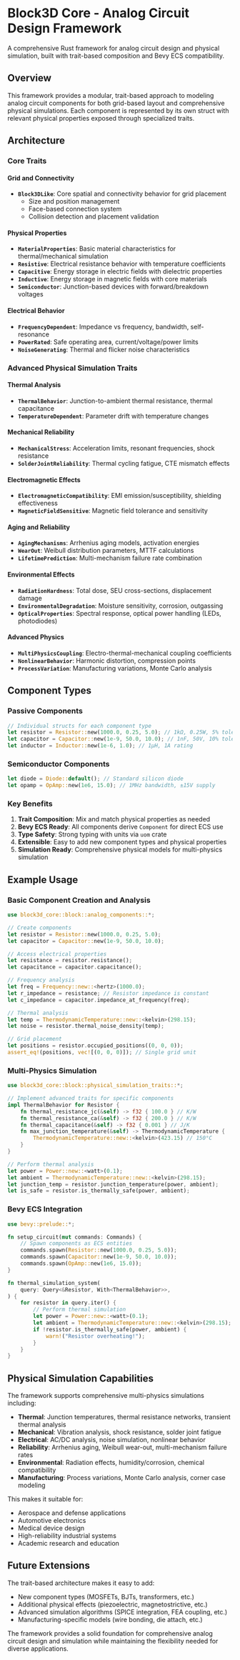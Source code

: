 # Block3D Core - Analog Circuit Design Framework

A comprehensive Rust framework for analog circuit design and physical simulation, built with trait-based composition and Bevy ECS compatibility.

## Overview

This framework provides a modular, trait-based approach to modeling analog circuit components for both grid-based layout and comprehensive physical simulations. Each component is represented by its own struct with relevant physical properties exposed through specialized traits.

## Architecture

### Core Traits

#### Grid and Connectivity
- **`Block3DLike`**: Core spatial and connectivity behavior for grid placement
  - Size and position management
  - Face-based connection system
  - Collision detection and placement validation

#### Physical Properties
- **`MaterialProperties`**: Basic material characteristics for thermal/mechanical simulation
- **`Resistive`**: Electrical resistance behavior with temperature coefficients
- **`Capacitive`**: Energy storage in electric fields with dielectric properties
- **`Inductive`**: Energy storage in magnetic fields with core materials
- **`Semiconductor`**: Junction-based devices with forward/breakdown voltages

#### Electrical Behavior
- **`FrequencyDependent`**: Impedance vs frequency, bandwidth, self-resonance
- **`PowerRated`**: Safe operating area, current/voltage/power limits
- **`NoiseGenerating`**: Thermal and flicker noise characteristics

### Advanced Physical Simulation Traits

#### Thermal Analysis
- **`ThermalBehavior`**: Junction-to-ambient thermal resistance, thermal capacitance
- **`TemperatureDependent`**: Parameter drift with temperature changes

#### Mechanical Reliability  
- **`MechanicalStress`**: Acceleration limits, resonant frequencies, shock resistance
- **`SolderJointReliability`**: Thermal cycling fatigue, CTE mismatch effects

#### Electromagnetic Effects
- **`ElectromagneticCompatibility`**: EMI emission/susceptibility, shielding effectiveness
- **`MagneticFieldSensitive`**: Magnetic field tolerance and sensitivity

#### Aging and Reliability
- **`AgingMechanisms`**: Arrhenius aging models, activation energies
- **`WearOut`**: Weibull distribution parameters, MTTF calculations
- **`LifetimePrediction`**: Multi-mechanism failure rate combination

#### Environmental Effects
- **`RadiationHardness`**: Total dose, SEU cross-sections, displacement damage
- **`EnvironmentalDegradation`**: Moisture sensitivity, corrosion, outgassing
- **`OpticalProperties`**: Spectral response, optical power handling (LEDs, photodiodes)

#### Advanced Physics
- **`MultiPhysicsCoupling`**: Electro-thermal-mechanical coupling coefficients
- **`NonlinearBehavior`**: Harmonic distortion, compression points
- **`ProcessVariation`**: Manufacturing variations, Monte Carlo analysis

## Component Types

### Passive Components
```rust
// Individual structs for each component type
let resistor = Resistor::new(1000.0, 0.25, 5.0); // 1kΩ, 0.25W, 5% tolerance
let capacitor = Capacitor::new(1e-9, 50.0, 10.0); // 1nF, 50V, 10% tolerance  
let inductor = Inductor::new(1e-6, 1.0); // 1µH, 1A rating
```

### Semiconductor Components
```rust
let diode = Diode::default(); // Standard silicon diode
let opamp = OpAmp::new(1e6, 15.0); // 1MHz bandwidth, ±15V supply
```

### Key Benefits

1. **Trait Composition**: Mix and match physical properties as needed
2. **Bevy ECS Ready**: All components derive `Component` for direct ECS use
3. **Type Safety**: Strong typing with units via `uom` crate
4. **Extensible**: Easy to add new component types and physical properties
5. **Simulation Ready**: Comprehensive physical models for multi-physics simulation

## Example Usage

### Basic Component Creation and Analysis
```rust
use block3d_core::block::analog_components::*;

// Create components
let resistor = Resistor::new(1000.0, 0.25, 5.0);
let capacitor = Capacitor::new(1e-9, 50.0, 10.0);

// Access electrical properties
let resistance = resistor.resistance();
let capacitance = capacitor.capacitance();

// Frequency analysis
let freq = Frequency::new::<hertz>(1000.0);
let r_impedance = resistance; // Resistor impedance is constant
let c_impedance = capacitor.impedance_at_frequency(freq);

// Thermal analysis  
let temp = ThermodynamicTemperature::new::<kelvin>(298.15);
let noise = resistor.thermal_noise_density(temp);

// Grid placement
let positions = resistor.occupied_positions((0, 0, 0));
assert_eq!(positions, vec![(0, 0, 0)]); // Single grid unit
```

### Multi-Physics Simulation
```rust
use block3d_core::block::physical_simulation_traits::*;

// Implement advanced traits for specific components
impl ThermalBehavior for Resistor {
    fn thermal_resistance_jc(&self) -> f32 { 100.0 } // K/W
    fn thermal_resistance_ca(&self) -> f32 { 200.0 } // K/W  
    fn thermal_capacitance(&self) -> f32 { 0.001 } // J/K
    fn max_junction_temperature(&self) -> ThermodynamicTemperature {
        ThermodynamicTemperature::new::<kelvin>(423.15) // 150°C
    }
}

// Perform thermal analysis
let power = Power::new::<watt>(0.1);
let ambient = ThermodynamicTemperature::new::<kelvin>(298.15);
let junction_temp = resistor.junction_temperature(power, ambient);
let is_safe = resistor.is_thermally_safe(power, ambient);
```

### Bevy ECS Integration
```rust
use bevy::prelude::*;

fn setup_circuit(mut commands: Commands) {
    // Spawn components as ECS entities
    commands.spawn(Resistor::new(1000.0, 0.25, 5.0));
    commands.spawn(Capacitor::new(1e-9, 50.0, 10.0));
    commands.spawn(OpAmp::new(1e6, 15.0));
}

fn thermal_simulation_system(
    query: Query<&Resistor, With<ThermalBehavior>>,
) {
    for resistor in query.iter() {
        // Perform thermal simulation
        let power = Power::new::<watt>(0.1);
        let ambient = ThermodynamicTemperature::new::<kelvin>(298.15);
        if !resistor.is_thermally_safe(power, ambient) {
            warn!("Resistor overheating!");
        }
    }
}
```

## Physical Simulation Capabilities

The framework supports comprehensive multi-physics simulations including:

- **Thermal**: Junction temperatures, thermal resistance networks, transient thermal analysis
- **Mechanical**: Vibration analysis, shock resistance, solder joint fatigue
- **Electrical**: AC/DC analysis, noise simulation, nonlinear behavior
- **Reliability**: Arrhenius aging, Weibull wear-out, multi-mechanism failure rates
- **Environmental**: Radiation effects, humidity/corrosion, chemical compatibility
- **Manufacturing**: Process variations, Monte Carlo analysis, corner case modeling

This makes it suitable for:
- Aerospace and defense applications
- Automotive electronics  
- Medical device design
- High-reliability industrial systems
- Academic research and education

## Future Extensions

The trait-based architecture makes it easy to add:
- New component types (MOSFETs, BJTs, transformers, etc.)
- Additional physical effects (piezoelectric, magnetostrictive, etc.)
- Advanced simulation algorithms (SPICE integration, FEA coupling, etc.)
- Manufacturing-specific models (wire bonding, die attach, etc.)

The framework provides a solid foundation for comprehensive analog circuit design and simulation while maintaining the flexibility needed for diverse applications. 